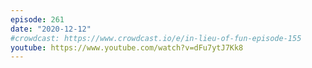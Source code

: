 ```yaml
---
episode: 261
date: "2020-12-12"
#crowdcast: https://www.crowdcast.io/e/in-lieu-of-fun-episode-155
youtube: https://www.youtube.com/watch?v=dFu7ytJ7Kk8
---
```


